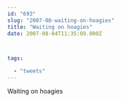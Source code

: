 ```yaml
---
id: "693"
slug: "2007-08-waiting-on-hoagies"
title: "Waiting on hoagies"
date: 2007-08-04T11:35:09.000Z



tags:

  - "tweets"
---
```

<div class="sqs-html-content">
  <p>Waiting on hoagies</p>
</div>
